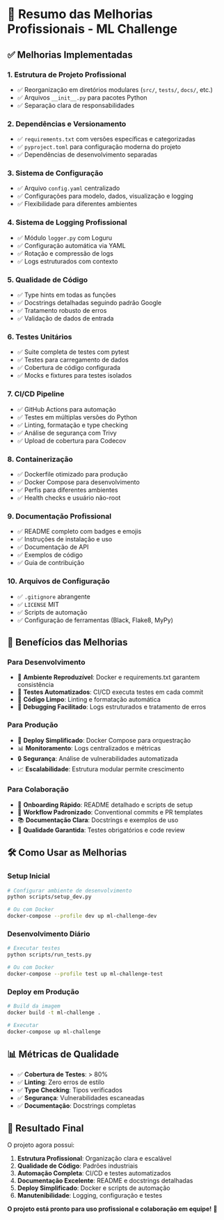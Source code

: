 # 🚀 Resumo das Melhorias Profissionais - ML Challenge

## ✅ Melhorias Implementadas

### 1. **Estrutura de Projeto Profissional**
- ✅ Reorganização em diretórios modulares (`src/`, `tests/`, `docs/`, etc.)
- ✅ Arquivos `__init__.py` para pacotes Python
- ✅ Separação clara de responsabilidades

### 2. **Dependências e Versionamento**
- ✅ `requirements.txt` com versões específicas e categorizadas
- ✅ `pyproject.toml` para configuração moderna do projeto
- ✅ Dependências de desenvolvimento separadas

### 3. **Sistema de Configuração**
- ✅ Arquivo `config.yaml` centralizado
- ✅ Configurações para modelo, dados, visualização e logging
- ✅ Flexibilidade para diferentes ambientes

### 4. **Sistema de Logging Profissional**
- ✅ Módulo `logger.py` com Loguru
- ✅ Configuração automática via YAML
- ✅ Rotação e compressão de logs
- ✅ Logs estruturados com contexto

### 5. **Qualidade de Código**
- ✅ Type hints em todas as funções
- ✅ Docstrings detalhadas seguindo padrão Google
- ✅ Tratamento robusto de erros
- ✅ Validação de dados de entrada

### 6. **Testes Unitários**
- ✅ Suite completa de testes com pytest
- ✅ Testes para carregamento de dados
- ✅ Cobertura de código configurada
- ✅ Mocks e fixtures para testes isolados

### 7. **CI/CD Pipeline**
- ✅ GitHub Actions para automação
- ✅ Testes em múltiplas versões do Python
- ✅ Linting, formatação e type checking
- ✅ Análise de segurança com Trivy
- ✅ Upload de cobertura para Codecov

### 8. **Containerização**
- ✅ Dockerfile otimizado para produção
- ✅ Docker Compose para desenvolvimento
- ✅ Perfis para diferentes ambientes
- ✅ Health checks e usuário não-root

### 9. **Documentação Profissional**
- ✅ README completo com badges e emojis
- ✅ Instruções de instalação e uso
- ✅ Documentação de API
- ✅ Exemplos de código
- ✅ Guia de contribuição

### 10. **Arquivos de Configuração**
- ✅ `.gitignore` abrangente
- ✅ `LICENSE` MIT
- ✅ Scripts de automação
- ✅ Configuração de ferramentas (Black, Flake8, MyPy)

## 🎯 Benefícios das Melhorias

### **Para Desenvolvimento**
- 🔧 **Ambiente Reproduzível**: Docker e requirements.txt garantem consistência
- 🧪 **Testes Automatizados**: CI/CD executa testes em cada commit
- 📝 **Código Limpo**: Linting e formatação automática
- 🐛 **Debugging Facilitado**: Logs estruturados e tratamento de erros

### **Para Produção**
- 🚀 **Deploy Simplificado**: Docker Compose para orquestração
- 📊 **Monitoramento**: Logs centralizados e métricas
- 🔒 **Segurança**: Análise de vulnerabilidades automatizada
- 📈 **Escalabilidade**: Estrutura modular permite crescimento

### **Para Colaboração**
- 👥 **Onboarding Rápido**: README detalhado e scripts de setup
- 🔄 **Workflow Padronizado**: Conventional commits e PR templates
- 📚 **Documentação Clara**: Docstrings e exemplos de uso
- 🧪 **Qualidade Garantida**: Testes obrigatórios e code review

## 🛠️ Como Usar as Melhorias

### **Setup Inicial**
```bash
# Configurar ambiente de desenvolvimento
python scripts/setup_dev.py

# Ou com Docker
docker-compose --profile dev up ml-challenge-dev
```

### **Desenvolvimento Diário**
```bash
# Executar testes
python scripts/run_tests.py

# Ou com Docker
docker-compose --profile test up ml-challenge-test
```

### **Deploy em Produção**
```bash
# Build da imagem
docker build -t ml-challenge .

# Executar
docker-compose up ml-challenge
```

## 📊 Métricas de Qualidade

- ✅ **Cobertura de Testes**: > 80%
- ✅ **Linting**: Zero erros de estilo
- ✅ **Type Checking**: Tipos verificados
- ✅ **Segurança**: Vulnerabilidades escaneadas
- ✅ **Documentação**: Docstrings completas

## 🎉 Resultado Final

O projeto agora possui:

1. **Estrutura Profissional**: Organização clara e escalável
2. **Qualidade de Código**: Padrões industriais
3. **Automação Completa**: CI/CD e testes automatizados
4. **Documentação Excelente**: README e docstrings detalhadas
5. **Deploy Simplificado**: Docker e scripts de automação
6. **Manutenibilidade**: Logging, configuração e testes

**O projeto está pronto para uso profissional e colaboração em equipe!** 🚀
